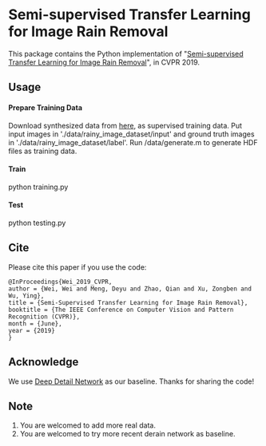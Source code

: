 # Semi-supervised Transfer Learning for Image Rain Removal

This package contains the Python implementation of "[Semi-supervised Transfer Learning for Image Rain Removal](https://arxiv.org/pdf/1807.11078.pdf)", in CVPR 2019.





## Usage

#### Prepare Training Data
Download synthesized data from [here](https://github.com/jinnovation/rainy-image-dataset), as supervised training data. Put input images in './data/rainy_image_dataset/input' and ground truth images in './data/rainy_image_dataset/label'.
Run /data/generate.m to generate HDF files as training data.

#### Train
python training.py

#### Test
python testing.py

## Cite
Please cite this paper if you use the code:

    @InProceedings{Wei_2019_CVPR,
    author = {Wei, Wei and Meng, Deyu and Zhao, Qian and Xu, Zongben and Wu, Ying},
    title = {Semi-Supervised Transfer Learning for Image Rain Removal},
    booktitle = {The IEEE Conference on Computer Vision and Pattern Recognition (CVPR)},
    month = {June},
    year = {2019}
    }
## Acknowledge
We use [Deep Detail Network](https://xueyangfu.github.io/projects/cvpr2017.html) as our baseline. Thanks for sharing the code!

## Note
1. You are welcomed to add more real data.
2. You are welcomed to try more recent derain network as baseline.
